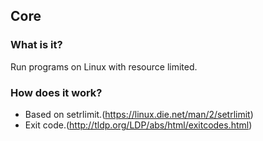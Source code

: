 ## Core

### What is it?
Run programs on Linux with resource limited.

### How does it work?
+ Based on setrlimit.(https://linux.die.net/man/2/setrlimit)
+ Exit code.(http://tldp.org/LDP/abs/html/exitcodes.html)